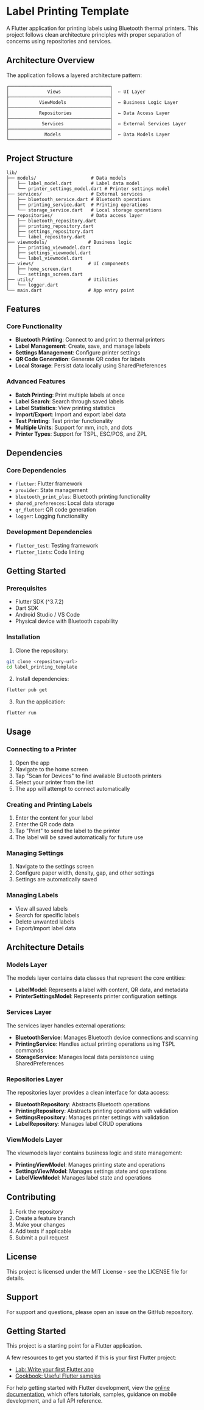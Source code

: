 # Label Printing Template

A Flutter application for printing labels using Bluetooth thermal printers. This project follows clean architecture principles with proper separation of concerns using repositories and services.

## Architecture Overview

The application follows a layered architecture pattern:

```
┌─────────────────────────────────────┐
│              Views                  │  ← UI Layer
├─────────────────────────────────────┤
│           ViewModels                │  ← Business Logic Layer
├─────────────────────────────────────┤
│           Repositories              │  ← Data Access Layer
├─────────────────────────────────────┤
│            Services                 │  ← External Services Layer
├─────────────────────────────────────┤
│             Models                  │  ← Data Models Layer
└─────────────────────────────────────┘
```

## Project Structure

```
lib/
├── models/                    # Data models
│   ├── label_model.dart       # Label data model
│   └── printer_settings_model.dart # Printer settings model
├── services/                  # External services
│   ├── bluetooth_service.dart # Bluetooth operations
│   ├── printing_service.dart  # Printing operations
│   └── storage_service.dart   # Local storage operations
├── repositories/              # Data access layer
│   ├── bluetooth_repository.dart
│   ├── printing_repository.dart
│   ├── settings_repository.dart
│   └── label_repository.dart
├── viewmodels/               # Business logic
│   ├── printing_viewmodel.dart
│   ├── settings_viewmodel.dart
│   └── label_viewmodel.dart
├── views/                    # UI components
│   ├── home_screen.dart
│   └── settings_screen.dart
├── utils/                    # Utilities
│   └── logger.dart
└── main.dart                 # App entry point
```

## Features

### Core Functionality
- **Bluetooth Printing**: Connect to and print to thermal printers
- **Label Management**: Create, save, and manage labels
- **Settings Management**: Configure printer settings
- **QR Code Generation**: Generate QR codes for labels
- **Local Storage**: Persist data locally using SharedPreferences

### Advanced Features
- **Batch Printing**: Print multiple labels at once
- **Label Search**: Search through saved labels
- **Label Statistics**: View printing statistics
- **Import/Export**: Import and export label data
- **Test Printing**: Test printer functionality
- **Multiple Units**: Support for mm, inch, and dots
- **Printer Types**: Support for TSPL, ESC/POS, and ZPL

## Dependencies

### Core Dependencies
- `flutter`: Flutter framework
- `provider`: State management
- `bluetooth_print_plus`: Bluetooth printing functionality
- `shared_preferences`: Local data storage
- `qr_flutter`: QR code generation
- `logger`: Logging functionality

### Development Dependencies
- `flutter_test`: Testing framework
- `flutter_lints`: Code linting

## Getting Started

### Prerequisites
- Flutter SDK (^3.7.2)
- Dart SDK
- Android Studio / VS Code
- Physical device with Bluetooth capability

### Installation

1. Clone the repository:
```bash
git clone <repository-url>
cd label_printing_template
```

2. Install dependencies:
```bash
flutter pub get
```

3. Run the application:
```bash
flutter run
```

## Usage

### Connecting to a Printer
1. Open the app
2. Navigate to the home screen
3. Tap "Scan for Devices" to find available Bluetooth printers
4. Select your printer from the list
5. The app will attempt to connect automatically

### Creating and Printing Labels
1. Enter the content for your label
2. Enter the QR code data
3. Tap "Print" to send the label to the printer
4. The label will be saved automatically for future use

### Managing Settings
1. Navigate to the settings screen
2. Configure paper width, density, gap, and other settings
3. Settings are automatically saved

### Managing Labels
- View all saved labels
- Search for specific labels
- Delete unwanted labels
- Export/import label data

## Architecture Details

### Models Layer
The models layer contains data classes that represent the core entities:

- **LabelModel**: Represents a label with content, QR data, and metadata
- **PrinterSettingsModel**: Represents printer configuration settings

### Services Layer
The services layer handles external operations:

- **BluetoothService**: Manages Bluetooth device connections and scanning
- **PrintingService**: Handles actual printing operations using TSPL commands
- **StorageService**: Manages local data persistence using SharedPreferences

### Repositories Layer
The repositories layer provides a clean interface for data access:

- **BluetoothRepository**: Abstracts Bluetooth operations
- **PrintingRepository**: Abstracts printing operations with validation
- **SettingsRepository**: Manages printer settings with validation
- **LabelRepository**: Manages label CRUD operations

### ViewModels Layer
The viewmodels layer contains business logic and state management:

- **PrintingViewModel**: Manages printing state and operations
- **SettingsViewModel**: Manages settings state and operations
- **LabelViewModel**: Manages label state and operations

## Contributing

1. Fork the repository
2. Create a feature branch
3. Make your changes
4. Add tests if applicable
5. Submit a pull request

## License

This project is licensed under the MIT License - see the LICENSE file for details.

## Support

For support and questions, please open an issue on the GitHub repository.

## Getting Started

This project is a starting point for a Flutter application.

A few resources to get you started if this is your first Flutter project:

- [Lab: Write your first Flutter app](https://docs.flutter.dev/get-started/codelab)
- [Cookbook: Useful Flutter samples](https://docs.flutter.dev/cookbook)

For help getting started with Flutter development, view the
[online documentation](https://docs.flutter.dev/), which offers tutorials,
samples, guidance on mobile development, and a full API reference.
